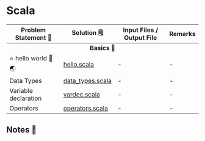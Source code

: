 # Scala

<table>
  <thead>
    <tr>
      <th>Problem Statement 📝</th>
      <th>Solution 🗒</th>
      <th>Input Files / Output File</th>
      <th>Remarks</th>
    </tr>
  </thead>
  <tbody>
    <tr> <td colspan=4 align="center"><b>Basics 📁</b></tr> </tr>
    <tr>
      <td>⭐ hello world 👋 🌏</td>
      <td> <a href="./basics/hello.scala">hello.scala</a> </td>
      <td>-</td>
      <td>-</td>
    </tr>
        <tr>
      <td>Data Types</td>
      <td> <a href="./basics/data_types.scala">data_types.scala</a> </td>
      <td>-</td>
      <td>-</td>
    </tr>
    <tr>
      <td>Variable declaration</td>
      <td> <a href="./basics/vardec.scala">vardec.scala</a> </td>
      <td>-</td>
      <td>-</td>
    </tr>
    <tr>
      <td>Operators</td>
      <td> <a href="./basics/operators.scala">operators.scala</a> </td>
      <td>-</td>
      <td>-</td>
    </tr>
  </tbody>
</table>

## Notes 📔


